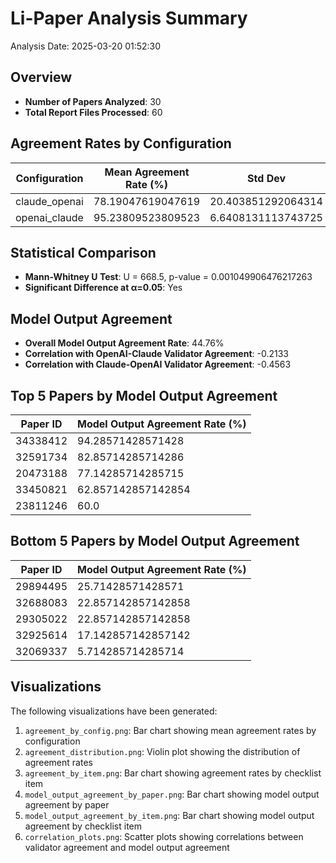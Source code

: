# Li-Paper Analysis Summary

Analysis Date: 2025-03-20 01:52:30

## Overview

- **Number of Papers Analyzed**: 30
- **Total Report Files Processed**: 60

## Agreement Rates by Configuration

| Configuration | Mean Agreement Rate (%) | Std Dev | Count |
|---------------|-------------------------|---------|-------|
| claude_openai | 78.19047619047619 | 20.403851292064314 | 30 |
| openai_claude | 95.23809523809523 | 6.6408131113743725 | 30 |

## Statistical Comparison

- **Mann-Whitney U Test**: U = 668.5, p-value = 0.001049906476217263
- **Significant Difference at α=0.05**: Yes

## Model Output Agreement

- **Overall Model Output Agreement Rate**: 44.76%
- **Correlation with OpenAI-Claude Validator Agreement**: -0.2133
- **Correlation with Claude-OpenAI Validator Agreement**: -0.4563

## Top 5 Papers by Model Output Agreement

| Paper ID | Model Output Agreement Rate (%) |
|----------|--------------------------------|
| 34338412 | 94.28571428571428 |
| 32591734 | 82.85714285714286 |
| 20473188 | 77.14285714285715 |
| 33450821 | 62.857142857142854 |
| 23811246 | 60.0 |

## Bottom 5 Papers by Model Output Agreement

| Paper ID | Model Output Agreement Rate (%) |
|----------|--------------------------------|
| 29894495 | 25.71428571428571 |
| 32688083 | 22.857142857142858 |
| 29305022 | 22.857142857142858 |
| 32925614 | 17.142857142857142 |
| 32069337 | 5.714285714285714 |

## Visualizations

The following visualizations have been generated:

1. `agreement_by_config.png`: Bar chart showing mean agreement rates by configuration
2. `agreement_distribution.png`: Violin plot showing the distribution of agreement rates
3. `agreement_by_item.png`: Bar chart showing agreement rates by checklist item
4. `model_output_agreement_by_paper.png`: Bar chart showing model output agreement by paper
5. `model_output_agreement_by_item.png`: Bar chart showing model output agreement by checklist item
6. `correlation_plots.png`: Scatter plots showing correlations between validator agreement and model output agreement
